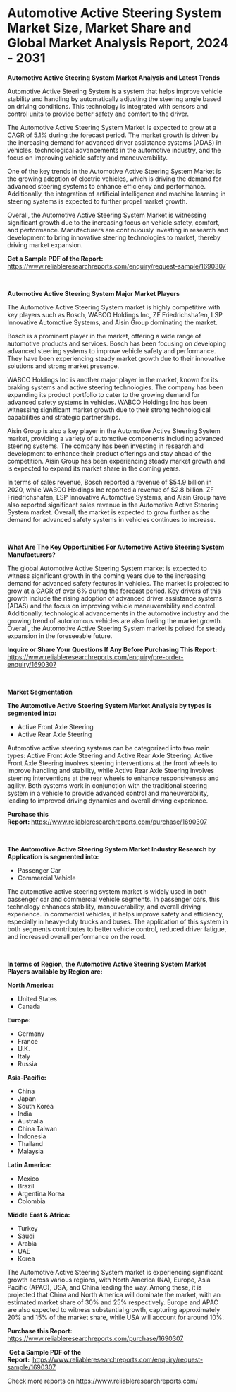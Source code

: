 <p><h1>Automotive Active Steering System Market Size, Market Share and Global Market Analysis Report, 2024 - 2031</h1></p><p><strong>Automotive Active Steering System Market Analysis and Latest Trends</strong></p>
<p><p>Automotive Active Steering System is a system that helps improve vehicle stability and handling by automatically adjusting the steering angle based on driving conditions. This technology is integrated with sensors and control units to provide better safety and comfort to the driver.</p><p>The Automotive Active Steering System Market is expected to grow at a CAGR of 5.1% during the forecast period. The market growth is driven by the increasing demand for advanced driver assistance systems (ADAS) in vehicles, technological advancements in the automotive industry, and the focus on improving vehicle safety and maneuverability.</p><p>One of the key trends in the Automotive Active Steering System Market is the growing adoption of electric vehicles, which is driving the demand for advanced steering systems to enhance efficiency and performance. Additionally, the integration of artificial intelligence and machine learning in steering systems is expected to further propel market growth.</p><p>Overall, the Automotive Active Steering System Market is witnessing significant growth due to the increasing focus on vehicle safety, comfort, and performance. Manufacturers are continuously investing in research and development to bring innovative steering technologies to market, thereby driving market expansion.</p></p>
<p><strong>Get a Sample PDF of the Report:&nbsp;</strong> <a href="https://www.reliableresearchreports.com/enquiry/request-sample/1690307">https://www.reliableresearchreports.com/enquiry/request-sample/1690307</a></p>
<p>&nbsp;</p>
<p><strong>Automotive Active Steering System Major Market Players</strong></p>
<p><p>The Automotive Active Steering System market is highly competitive with key players such as Bosch, WABCO Holdings Inc, ZF Friedrichshafen, LSP Innovative Automotive Systems, and Aisin Group dominating the market. </p><p>Bosch is a prominent player in the market, offering a wide range of automotive products and services. Bosch has been focusing on developing advanced steering systems to improve vehicle safety and performance. They have been experiencing steady market growth due to their innovative solutions and strong market presence.</p><p>WABCO Holdings Inc is another major player in the market, known for its braking systems and active steering technologies. The company has been expanding its product portfolio to cater to the growing demand for advanced safety systems in vehicles. WABCO Holdings Inc has been witnessing significant market growth due to their strong technological capabilities and strategic partnerships.</p><p>Aisin Group is also a key player in the Automotive Active Steering System market, providing a variety of automotive components including advanced steering systems. The company has been investing in research and development to enhance their product offerings and stay ahead of the competition. Aisin Group has been experiencing steady market growth and is expected to expand its market share in the coming years.</p><p>In terms of sales revenue, Bosch reported a revenue of $54.9 billion in 2020, while WABCO Holdings Inc reported a revenue of $2.8 billion. ZF Friedrichshafen, LSP Innovative Automotive Systems, and Aisin Group have also reported significant sales revenue in the Automotive Active Steering System market. Overall, the market is expected to grow further as the demand for advanced safety systems in vehicles continues to increase.</p></p>
<p>&nbsp;</p>
<p><strong>What Are The Key Opportunities For Automotive Active Steering System Manufacturers?</strong></p>
<p><p>The global Automotive Active Steering System market is expected to witness significant growth in the coming years due to the increasing demand for advanced safety features in vehicles. The market is projected to grow at a CAGR of over 6% during the forecast period. Key drivers of this growth include the rising adoption of advanced driver assistance systems (ADAS) and the focus on improving vehicle maneuverability and control. Additionally, technological advancements in the automotive industry and the growing trend of autonomous vehicles are also fueling the market growth. Overall, the Automotive Active Steering System market is poised for steady expansion in the foreseeable future.</p></p>
<p><strong>Inquire or Share Your Questions If Any Before Purchasing This Report:</strong> <a href="https://www.reliableresearchreports.com/enquiry/pre-order-enquiry/1690307">https://www.reliableresearchreports.com/enquiry/pre-order-enquiry/1690307</a></p>
<p>&nbsp;</p>
<p><strong>Market Segmentation</strong></p>
<p><strong>The Automotive Active Steering System Market Analysis by types is segmented into:</strong></p>
<p><ul><li>Active Front Axle Steering</li><li>Active Rear Axle Steering</li></ul></p>
<p><p>Automotive active steering systems can be categorized into two main types: Active Front Axle Steering and Active Rear Axle Steering. Active Front Axle Steering involves steering interventions at the front wheels to improve handling and stability, while Active Rear Axle Steering involves steering interventions at the rear wheels to enhance responsiveness and agility. Both systems work in conjunction with the traditional steering system in a vehicle to provide advanced control and maneuverability, leading to improved driving dynamics and overall driving experience.</p></p>
<p><strong>Purchase this Report:&nbsp;</strong><a href="https://www.reliableresearchreports.com/purchase/1690307">https://www.reliableresearchreports.com/purchase/1690307</a></p>
<p>&nbsp;</p>
<p><strong>The Automotive Active Steering System Market Industry Research by Application is segmented into:</strong></p>
<p><ul><li>Passenger Car</li><li>Commercial Vehicle</li></ul></p>
<p><p>The automotive active steering system market is widely used in both passenger car and commercial vehicle segments. In passenger cars, this technology enhances stability, maneuverability, and overall driving experience. In commercial vehicles, it helps improve safety and efficiency, especially in heavy-duty trucks and buses. The application of this system in both segments contributes to better vehicle control, reduced driver fatigue, and increased overall performance on the road.</p></p>
<p>&nbsp;</p>
<p><strong>In terms of Region, the Automotive Active Steering System Market Players available by Region are:</strong></p>
<p>
    <p> <strong> North America: </strong>
        <ul>
            <li>United States</li>
            <li>Canada</li>
        </ul>
        </p> 
    <p> <strong> Europe: </strong>
        <ul>
            <li>Germany</li>
            <li>France</li>
            <li>U.K.</li>
            <li>Italy</li>
            <li>Russia</li>
        </ul>
        </p> 
    <p> <strong> Asia-Pacific: </strong>
        <ul>
            <li>China</li>
            <li>Japan</li>
            <li>South Korea</li>
            <li>India</li>
            <li>Australia</li>
            <li>China Taiwan</li>
            <li>Indonesia</li>
            <li>Thailand</li>
            <li>Malaysia</li>
        </ul>
        </p> 
    <p> <strong> Latin America: </strong>
        <ul>
            <li>Mexico</li>
            <li>Brazil</li>
            <li>Argentina Korea</li>
            <li>Colombia</li>
        </ul>
        </p> 
    <p> <strong> Middle East & Africa: </strong>
        <ul>
            <li>Turkey</li>
            <li>Saudi</li>
            <li>Arabia</li>
            <li>UAE</li>
            <li>Korea</li>
        </ul>
    </p>
    </p>
<p><p>The Automotive Active Steering System market is experiencing significant growth across various regions, with North America (NA), Europe, Asia Pacific (APAC), USA, and China leading the way. Among these, it is projected that China and North America will dominate the market, with an estimated market share of 30% and 25% respectively. Europe and APAC are also expected to witness substantial growth, capturing approximately 20% and 15% of the market share, while USA will account for around 10%.</p></p>
<p><strong>Purchase this Report: </strong><a href="https://www.reliableresearchreports.com/purchase/1690307">https://www.reliableresearchreports.com/purchase/1690307</a></p>
<p>&nbsp;<strong>Get a Sample PDF of the Report:&nbsp;&nbsp;</strong><a href="https://www.reliableresearchreports.com/enquiry/request-sample/1690307">https://www.reliableresearchreports.com/enquiry/request-sample/1690307</a></p>
<p><strong></strong></p>
<p>Check more reports on https://www.reliableresearchreports.com/</p>